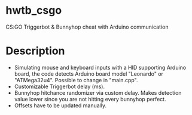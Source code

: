# hwtb_csgo
CS:GO Triggerbot & Bunnyhop cheat with Arduino communication

# Description
- Simulating mouse and keyboard inputs with a HID supporting Arduino board, the code detects Arduino board model "Leonardo" or "ATMega32u4". Possible to change in "main.cpp".
- Customizable Triggerbot delay (ms).
- Bunnyhop hitchance randomizer via custom delay. Makes detection value lower since you are not hitting every bunnyhop perfect.
- Offsets have to be updated manually.
